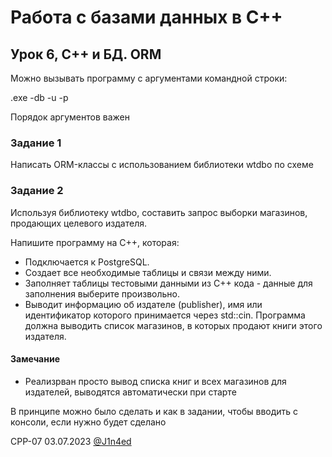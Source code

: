 # Работа с базами данных в C++
## Урок 6, C++ и БД. ORM

Можно вызывать программу с аргументами командной строки:

<program name>.exe -db <DB NAME> -u <USER NAME> -p <PWD> 

Порядок аргументов важен

### Задание 1

Написать ORM-классы с использованием библиотеки wtdbo по схеме

### Задание 2

Используя библиотеку wtdbo, составить запрос выборки магазинов, продающих целевого издателя.

Напишите программу на C++, которая:

- Подключается к PostgreSQL.
- Создает все необходимые таблицы и связи между ними.
- Заполняет таблицы тестовыми данными из С++ кода - данные для заполнения выберите произвольно.
- Выводит информацию об издателе (publisher), имя или идентификатор которого принимается через std::cin. Программа должна выводить список магазинов, в которых продают книги этого издателя.

#### Замечание

- Реализрван просто вывод списка книг и всех магазинов для издателей, выводятся автоматически при старте

В принципе можно было сделать и как в задании, чтобы вводить с консоли, если нужно будет сделано

CPP-07
03.07.2023
[@J1n4ed](https://github.com/J1n4ed)